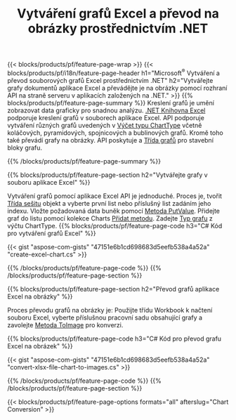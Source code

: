 ﻿---
title: Vytváření grafů Excel a převod na obrázky prostřednictvím .NET
url: /cs/net/chart/
description: Zdrojový kód C# pro kreslení a převod grafu nebo diagramu v aplikaci Microsoft Excel pomocí knihovny .NET. 
---
{{< blocks/products/pf/feature-page-wrap >}}
{{< blocks/products/pf/i18n/feature-page-header h1="Microsoft<sup>&reg;</sup> Vytváření a převod souborových grafů Excel prostřednictvím .NET" h2="Vytvářejte grafy dokumentů aplikace Excel a převádějte je na obrázky pomocí rozhraní API na straně serveru v aplikacích založených na .NET." >}}
{{% blocks/products/pf/feature-page-summary %}}
Kreslení grafů je umění zobrazovat data graficky pro snadnou analýzu. [.NET Knihovna Excel](/cells/net/) podporuje kreslení grafů v souborech aplikace Excel. API podporuje vytváření různých grafů uvedených v [Výčet typu ChartType](https://reference.aspose.com/cells/net/aspose.cells.charts/charttype) včetně koláčových, pyramidových, spojnicových a bublinových grafů. Kromě toho také převádí grafy na obrázky. API poskytuje a [Třída grafů](https://reference.aspose.com/cells/net/aspose.cells.charts) pro stavební bloky grafu.

{{% /blocks/products/pf/feature-page-summary %}}

{{% blocks/products/pf/feature-page-section h2="Vytvářejte grafy v souboru aplikace Excel" %}}

Vytváření grafů pomocí aplikace Excel API je jednoduché. Proces je, tvořit [Třída sešitu](https://reference.aspose.com/cells/net/aspose.cells/workbook) objekt a vyberte první list nebo příslušný list zadáním jeho indexu. Vložte požadovaná data buněk pomocí [Metoda PutValue](https://reference.aspose.com/cells/net/aspose.cells/cell/methods/putvalue/index). Přidejte graf do listu pomocí kolekce Charts [Přidat metodu](https://reference.aspose.com/cells/net/aspose.cells.charts/chartcollection/methods/add). Zadejte [Typ grafu](https://reference.aspose.com/cells/net/aspose.cells.charts/charttype) z výčtu ChartType.
{{% blocks/products/pf/feature-page-code h3="C# Kód pro vytváření grafů Excel" %}}

{{< gist "aspose-com-gists" "47151e6b1cd698683d5eefb538a4a52a" "create-excel-chart.cs" >}}

{{% /blocks/products/pf/feature-page-code %}}
{{% /blocks/products/pf/feature-page-section %}}


{{% blocks/products/pf/feature-page-section h2="Převod grafů aplikace Excel na obrázky" %}}

Proces převodu grafů na obrázky je: Použijte třídu Workbook k načtení souboru Excel, vyberte příslušnou pracovní sadu obsahující grafy a zavolejte [Metoda ToImage](https://reference.aspose.com/cells/net/aspose.cells.charts.chart/toimage/methods/7) pro konverzi.

{{% blocks/products/pf/feature-page-code h3="C# Kód pro převod grafu Excel na obrázek" %}}

{{< gist "aspose-com-gists" "47151e6b1cd698683d5eefb538a4a52a" "convert-xlsx-file-chart-to-images.cs" >}}

{{% /blocks/products/pf/feature-page-code %}}
{{% /blocks/products/pf/feature-page-section %}}

{{< blocks/products/pf/feature-page-options formats="all" afterslug="Chart Conversion" >}}